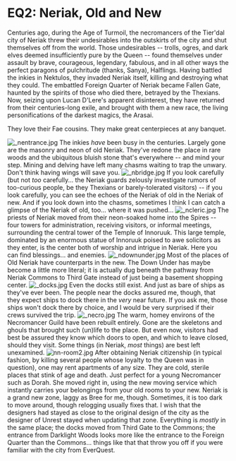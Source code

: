# EQ2: Neriak, Old and New

Centuries ago, during the Age of Turmoil, the necromancers of the Tier'dal city of Neriak threw their undesirables into the outskirts of the city and shut themselves off from the world. Those undesirables -- trolls, ogres, and dark elves deemed insufficiently pure by the Queen -- found themselves under assault by brave, courageous, legendary, fabulous, and in all other ways the perfect paragons of pulchritude (thanks, Sanya), Halflings. Having battled the inkies in Nektulos, they invaded Neriak itself, killing and destroying what they could. The embattled Foreign Quarter of Neriak became Fallen Gate, haunted by the spirits of those who died there, betrayed by the Thexians. Now, seizing upon Lucan D'Lere's apparent disinterest, they have returned from their centuries-long exile, and brought with them a new race, the living personifications of the darkest magics, the Arasai.

They love their Fae cousins. They make great centerpieces at any banquet.


![_nentrance.jpg](http://westkarana.com/wp-content/uploads/2007/05/_nentrance.jpg)
The inkies *have* been busy in the centuries. Largely gone are the masonry and neon of old Neriak. They've redone the place in rare woods and the ubiquitous bluish stone that's everywhere -- and mind your step. Mining and delving have left many chasms waiting to trap the unwary. Don't think having wings will save you.
![_nbridge.jpg](http://westkarana.com/wp-content/uploads/2007/05/_nbridge.jpg)
If you look carefully (but not *too* carefully... the Neriak guards zelously investigate rumors of too-curious people, be they Thexians or barely-tolerated visitors) -- if you look carefully, you can see the echoes of the Neriak of old in the Neriak of new. And if you look down into the chasms, sometimes I think I can catch a glimpse of the Neriak of old, too... where it was pushed...
![_ncleric.jpg](http://westkarana.com/wp-content/uploads/2007/05/_ncleric.jpg)
The priests of Neriak moved from their neon-soaked home into the Spires -- four towers for administration, receiving visitors, or informal meetings, surrounding the central tower of the Temple of Innoruuk. This large temple, dominated by an enormous statue of Innoruuk poised to awe solicitors as they enter, is the center both of worship and intrigue in Neriak. Here you can find blessings... and enemies.
![_ndownunder.jpg](http://westkarana.com/wp-content/uploads/2007/05/_ndownunder.jpg)
Most of the places of Old Neriak have counterparts in the new. The Down Under has maybe become a little more literal; it is actually dug beneath the pathway from Neriak Commons to Third Gate instead of just being a basement shopping center.
![_docks.jpg](http://westkarana.com/wp-content/uploads/2007/05/_docks.jpg)
Even the docks still exist. And just as bare of ships as they've ever been. The people near the docks assured me, though, that they expect ships to dock there in the *very* near future. If you ask me, those ships won't dock there by choice, and I would be very surprised if their crews survived the trip.
![_necro.jpg](http://westkarana.com/wp-content/uploads/2007/05/_necro.jpg)
The warm, homey environs of the Necromancer Guild have been rebuilt entirely. Gone are the skeletons and ghouls that brought such (un)life to the place. But even now, visitors had best be assured they know which doors to open, and which to leave closed, should they visit. Some things (in Neriak, *most* things) are best left unexamined.
![nn-room2.jpg](http://westkarana.com/wp-content/uploads/2007/05/nn-room2.jpg)
After obtaining Neriak citizenship (in typical fashion, by killing several people whose loyalty to the Queen was in question), one may rent apartments of any size. They are cold, sterile places that stink of age and death. Just perfect for a young Necromancer such as Dorah. She moved right in, using the new moving service which instantly carries your belongings from your old rooms to your new.
Neriak is a grand new zone, laggy as Bree for me, though. Sometimes, it is too dark to move around, though relogging usually fixes that. I wish that the designers had stayed as close to the original design of the city as the designer of Unrest stayed when updating that zone. Everything is *mostly* in the same place; the docks moved from Third Gate to the Commons; the entrance from Darklight Woods looks more like the entrance to the Foreign Quarter than the Commons... things like that that throw you off if you were familiar with the city from EverQuest.
